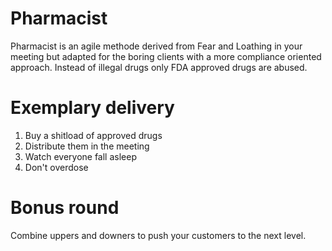 # Pharmacist

Pharmacist is an agile methode derived from Fear and Loathing in your meeting but adapted for the boring clients with a more
compliance oriented approach. Instead of illegal drugs only FDA approved drugs are abused.

# Exemplary delivery

1. Buy a shitload of approved drugs
2. Distribute them in the meeting
3. Watch everyone fall asleep
4. Don't overdose

# Bonus round
Combine uppers and downers to push your customers to the next level.
